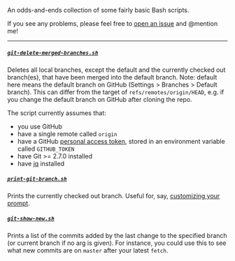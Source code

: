 An odds-and-ends collection of some fairly basic Bash scripts.

If you see any problems, please feel free to [open an issue](https://github.com/patrickmckenna/bash-utilities/issues/new) and @mention me!

---

##### [`git-delete-merged-branches.sh`](/git-delete-merged-branches.sh)
Deletes all local branches, except the default and the currently checked out branch(es), that have been merged into the default branch. Note: default here means the default branch on GitHub (Settings > Branches > Default branch). This can differ from the target of `refs/remotes/origin/HEAD`, e.g. if you change the default branch on GitHub after cloning the repo.

The script currently assumes that:
- you use GitHub
- have a single remote called `origin`
- have a GitHub [personal access token](https://help.github.com/articles/creating-an-access-token-for-command-line-use/), stored in an environment variable called `GITHUB_TOKEN`
- have Git >= 2.7.0 installed
- have [jq](https://stedolan.github.io/jq/) installed


##### [`print-git-branch.sh`](/print-git-branch.sh)
Prints the currently checked out branch. Useful for, say, [customizing your prompt](https://github.com/patrickmckenna/dotfiles/blob/master/bashrc).


##### [`git-show-new.sh`](/git-show-new.sh)
Prints a list of the commits added by the last change to the specified branch (or current branch if no arg is given). For instance, you could use this to see what new commits are on `master` after your latest `fetch`.
